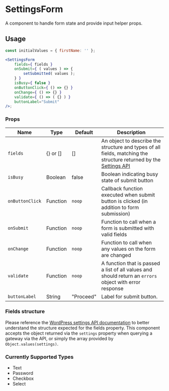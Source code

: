 # SettingsForm

A component to handle form state and provide input helper props.

## Usage

```jsx
const initialValues = { firstName: '' };

<SettingsForm
	fields={ fields }
	onSubmit={ ( values ) => {
		setSubmitted( values );
	} }
	isBusy={ false }
	onButtonClick={ () => {} }
	onChange={ () => {} }
	validate={ () => ( {} ) }
	buttonLabel="Submit"
/>;
```

### Props

| Name            | Type     | Default   | Description                                                                                                                                                             |
| --------------- | -------- | --------- | ----------------------------------------------------------------------------------------------------------------------------------------------------------------------- |
| `fields`        | {} or [] | []        | An object to describe the structure and types of all fields, matching the structure returned by the [Settings API](https://docs.woocommerce.com/document/settings-api/) |
| `isBusy`        | Boolean  | false     | Boolean indicating busy state of submit button                                                                                                                          |
| `onButtonClick` | Function | `noop`    | Callback function executed when submit button is clicked (in addition to form submission)                                                                               |
| `onSubmit`      | Function | `noop`    | Function to call when a form is submitted with valid fields                                                                                                             |
| `onChange`      | Function | `noop`    | Function to call when any values on the form are changed                                                                                                                |
| `validate`      | Function | `noop`    | A function that is passed a list of all values and should return an `errors` object with error response                                                                 |
| `buttonLabel`   | String   | "Proceed" | Label for submit button.                                                                                                                                                |

### Fields structure

Please reference the [WordPress settings API documentation](https://docs.woocommerce.com/document/settings-api/) to better understand the structure expected for the fields property. This component accepts the object returned via the `settings` property when querying a gateway via the API, or simply the array provided by `Object.values(settings)`.

### Currently Supported Types

-   Text
-   Password
-   Checkbox
-   Select
